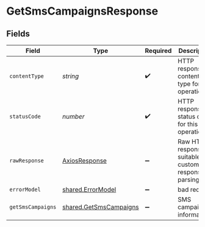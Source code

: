 # GetSmsCampaignsResponse


## Fields

| Field                                                            | Type                                                             | Required                                                         | Description                                                      |
| ---------------------------------------------------------------- | ---------------------------------------------------------------- | ---------------------------------------------------------------- | ---------------------------------------------------------------- |
| `contentType`                                                    | *string*                                                         | :heavy_check_mark:                                               | HTTP response content type for this operation                    |
| `statusCode`                                                     | *number*                                                         | :heavy_check_mark:                                               | HTTP response status code for this operation                     |
| `rawResponse`                                                    | [AxiosResponse](https://axios-http.com/docs/res_schema)          | :heavy_minus_sign:                                               | Raw HTTP response; suitable for custom response parsing          |
| `errorModel`                                                     | [shared.ErrorModel](../../models/shared/errormodel.md)           | :heavy_minus_sign:                                               | bad request                                                      |
| `getSmsCampaigns`                                                | [shared.GetSmsCampaigns](../../models/shared/getsmscampaigns.md) | :heavy_minus_sign:                                               | SMS campaigns informations                                       |